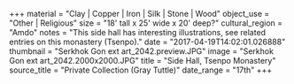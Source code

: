 +++
material = "Clay | Copper | Iron | Silk | Stone | Wood"
object_use = "Other | Religious"
size = "18' tall x 25' wide x 20' deep?"
cultural_region = "Amdo"
notes = "This side hall has interesting illustrations, see related entries on this monastery (Tsenpo)."
date = "2017-04-19T14:02:01.026888"
thumbnail = "Serkhok Gon ext art_2042.preview.JPG"
image = "Serkhok Gon ext art_2042.2000x2000.JPG"
title = "Side Hall, Tsenpo Monastery"
source_title = "Private Collection (Gray Tuttle)"
date_range = "17th"
+++
